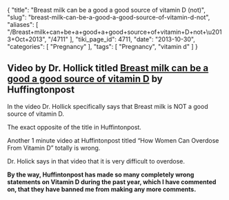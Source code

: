 {
    "title": "Breast milk can be a good a good source of vitamin D (not)",
    "slug": "breast-milk-can-be-a-good-a-good-source-of-vitamin-d-not",
    "aliases": [
        "/Breast+milk+can+be+a+good+a+good+source+of+vitamin+D+not+\u2013+Oct+2013",
        "/4711"
    ],
    "tiki_page_id": 4711,
    "date": "2013-10-30",
    "categories": [
        "Pregnancy"
    ],
    "tags": [
        "Pregnancy",
        "vitamin d"
    ]
}


## Video by Dr. Hollick titled [Breast milk can be a good a good source of vitamin D](http://videos.huffingtonpost.com/parents/how-breast-milk-can-be-a-good-source-of-vitamin-d-235166474) by Huffingtonpost

In the video Dr. Hollick specifically says that Breast milk is NOT a good source of vitamin D. 

The exact opposite of the title in Huffintonpost.

Another 1 minute video at Huffintonpost titled “How Women Can Overdose From Vitamin D” totally is wrong.

Dr. Holick says in that video that it is very difficult to overdose.

 **By the way, Huffintonpost has made so many completely wrong statements on Vitamin D during the past year, which I have commented on, that they have banned me from making any more comments.**